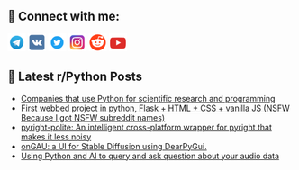 ## 🔎 Connect with me:
[<img src="https://github.com/bullbesh/bullbesh/blob/main/images/Telegram.png" width="32" height="32" />](https://t.me/bullbesh)
[<img src="https://github.com/bullbesh/bullbesh/blob/main/images/VK.png" width="32" height="32" />](https://vk.com/bullbesh)
[<img src="https://github.com/bullbesh/bullbesh/blob/main/images/Twitter.png" width="32" height="32" />](https://twitter.com/bullbesh1)
[<img src="https://github.com/bullbesh/bullbesh/blob/main/images/Instagram.png" width="32" height="32" />](https://www.instagram.com/bullbesh)
[<img src="https://github.com/bullbesh/bullbesh/blob/main/images/Reddit.png" width="32" height="32" />](https://www.reddit.com/user/bullbesh)
[<img src="https://github.com/bullbesh/bullbesh/blob/main/images/YouTube.png" width="32" height="32" />](https://www.youtube.com/channel/UCtfjRs6uzgq5mfm8S06WTcg)

## 📕 Latest r/Python Posts
<!-- BLOG-POST-LIST:START -->
- [Companies that use Python for scientific research and programming](https://www.reddit.com/r/Python/comments/12iozyw/companies_that_use_python_for_scientific_research/)
- [First webbed project in python, Flask + HTML + CSS + vanilla JS &lpar;NSFW Because I got NSFW subreddit names&rpar;](https://www.reddit.com/r/Python/comments/12ioy0m/first_webbed_project_in_python_flask_html_css/)
- [pyright-polite: An intelligent cross-platform wrapper for pyright that makes it less noisy](https://www.reddit.com/r/Python/comments/12iolqk/pyrightpolite_an_intelligent_crossplatform/)
- [onGAU: a UI for Stable Diffusion using DearPyGui.](https://www.reddit.com/r/Python/comments/12inhoe/ongau_a_ui_for_stable_diffusion_using_dearpygui/)
- [Using Python and AI to query and ask question about your audio data](https://www.reddit.com/r/Python/comments/12ima2b/using_python_and_ai_to_query_and_ask_question/)
<!-- BLOG-POST-LIST:END -->

